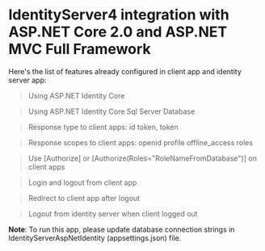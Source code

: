 # IdentityServer4 integration with ASP.NET Core 2.0 and ASP.NET MVC Full Framework

Here's the list of features already configured in client app and identity server app:
>Using ASP.NET Identity Core

>Using ASP.NET Identity Core Sql Server Database

>Response type to client apps: id token, token

>Response scopes to client apps: openid profile offline_access roles

>Use [Authorize] or [Authorize(Roles="RoleNameFromDatabase")] on client apps

>Login and logout from client app

>Redirect to client app after logout

>Logout from identity server when client logged out

**Note**: To run this app, please update database connection strings in IdentityServerAspNetIdentity (appsettings.json) file.
